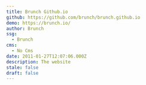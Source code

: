 ```yaml
---
title: Brunch Github.io
github: https://github.com/brunch/brunch.github.io
demo: https://brunch.io/
author: Brunch
ssg:
  - Brunch
cms:
  - No Cms
date: 2011-01-27T12:07:06.000Z
description: The website
stale: false
draft: false
---
```

